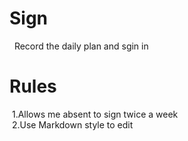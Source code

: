 # Sign
  Record the daily plan and sgin in

# Rules
  1.Allows me absent to sign twice a week
   </br>
  2.Use Markdown style to edit
